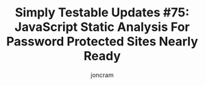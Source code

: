 ---
title: "Simply Testable Updates #75: JavaScript Static Analysis For Password Protected Sites Nearly Ready"
author: joncram
newsletter:
    issue_number: 75th
    url: https://us5.campaign-archive2.com/?u=ac75e33d993d2b502e333ddd0&amp;id=84e051ce2c
    highlights:
        - JavaScript static analysis for password-protected sites nearly ready.
    closing_sentence: Expect the next newsletter in about a week from now, somewhere between the 4th and 6th of February
---